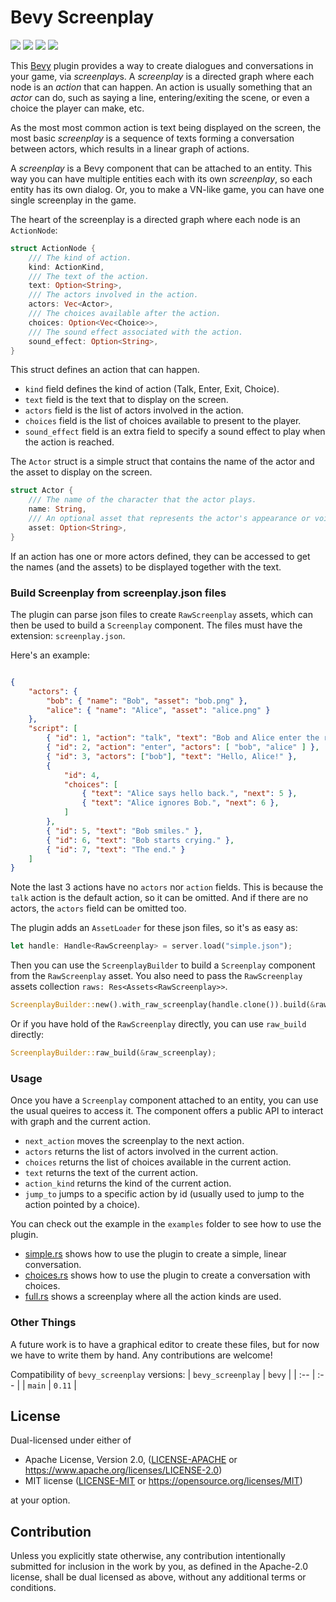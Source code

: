 # Bevy Screenplay

[![][img_bevy]][bevycrate] 
[![][img_license]][license] 
[![][img_tracking]][tracking] 
[![][img_version]][crates]
<!-- [![][img_doc]][doc]  -->
<!-- [![][img_downloads]][crates] -->


This [Bevy][bevy] plugin provides a way to create dialogues and conversations in your game, via *screenplay*s. 
A *screenplay* is a directed graph where each node is an *action* that can happen.
An action is usually something that an *actor* can do, such as saying a line, entering/exiting the scene, or even a choice 
the player can make, etc.

As the most most common action is text being displayed on the screen, the most basic
*screenplay* is a sequence of texts forming a conversation between actors, which results in a linear graph of actions.

A *screenplay* is a Bevy component that can be attached to an entity. This way you can have multiple entities 
each with its own *screenplay*, so each entity has its own dialog. Or, you to make a VN-like game, you can 
have one single screenplay in the game.

The heart of the screenplay is a directed graph where each node is an `ActionNode`:

```rust
struct ActionNode {
    /// The kind of action.
    kind: ActionKind,
    /// The text of the action.
    text: Option<String>,
    /// The actors involved in the action.
    actors: Vec<Actor>,
    /// The choices available after the action.
    choices: Option<Vec<Choice>>,
    /// The sound effect associated with the action.
    sound_effect: Option<String>,
}
```

This struct defines an action that can happen. 
- `kind` field defines the kind of action (Talk, Enter, Exit, Choice). 
- `text` field is the text that to display on the screen.
- `actors` field is the list of actors involved in the action.
- `choices` field is the list of choices available to present to the player.
- `sound_effect` field is an extra field to specify a sound effect to play when the action is reached.

The `Actor` struct is a simple struct that contains the name of the actor and the asset to display on the screen.

```rust
struct Actor {
    /// The name of the character that the actor plays.
    name: String,
    /// An optional asset that represents the actor's appearance or voice.
    asset: Option<String>,
}
```

If an action has one or more actors defined, they can be accessed to get the names (and the assets) to be 
displayed together with the text.

### Build Screenplay from screenplay.json files

The plugin can parse json files to create `RawScreenplay` assets, which can then be used to build a `Screenplay` component. 
The files must have the extension: `screenplay.json`.

Here's an example:

```json

{
    "actors": {
        "bob": { "name": "Bob", "asset": "bob.png" },
        "alice": { "name": "Alice", "asset": "alice.png" }
    },
    "script": [
        { "id": 1, "action": "talk", "text": "Bob and Alice enter the room." },
        { "id": 2, "action": "enter", "actors": [ "bob", "alice" ] },
        { "id": 3, "actors": ["bob"], "text": "Hello, Alice!" },
        {
            "id": 4,
            "choices": [
                { "text": "Alice says hello back.", "next": 5 },
                { "text": "Alice ignores Bob.", "next": 6 },
            ]
        },
        { "id": 5, "text": "Bob smiles." },
        { "id": 6, "text": "Bob starts crying." },
        { "id": 7, "text": "The end." }
    ]
}
```

Note the last 3 actions have no `actors` nor `action` fields. This is because the `talk` action is the default action, so it can be omitted.
And if there are no actors, the `actors` field can be omitted too.

The plugin adds an `AssetLoader` for these json files, so it's as easy as: 

```rust
let handle: Handle<RawScreenplay> = server.load("simple.json");
```

Then you can use the `ScreenplayBuilder` to build a `Screenplay` component from the `RawScreenplay` asset. 
You also need to pass the `RawScreenplay` assets collection `raws: Res<Assets<RawScreenplay>>`.

```rust
ScreenplayBuilder::new().with_raw_screenplay(handle.clone()).build(&raws)
```

Or if you have hold of the `RawScreenplay` directly, you can use `raw_build` directly:

```rust
ScreenplayBuilder::raw_build(&raw_screenplay);
```

### Usage

Once you have a `Screenplay` component attached to an entity, you can use the usual queires to access it.
The component offers a public API to interact with graph and the current action.

- `next_action` moves the screenplay to the next action.
- `actors` returns the list of actors involved in the current action.
- `choices` returns the list of choices available in the current action.
- `text` returns the text of the current action.
- `action_kind` returns the kind of the current action.
- `jump_to` jumps to a specific action by id (usually used to jump to the action pointed by a choice).

You can check out the example in the `examples` folder to see how to use the plugin.

- [simple.rs](examples/simple.rs) shows how to use the plugin to create a simple, linear conversation. 
- [choices.rs](examples/choices.rs) shows how to use the plugin to create a conversation with choices.
- [full.rs](examples/full.rs) shows a screenplay where all the action kinds are used.

### Other Things

A future work is to have a graphical editor to create these files, but for now we have to write them by hand.
Any contributions are welcome!

Compatibility of `bevy_screenplay` versions:
| `bevy_screenplay` | `bevy` |
| :--                 |  :--   |
| `main`              | `0.11`  |

## License

Dual-licensed under either of

- Apache License, Version 2.0, ([LICENSE-APACHE](/LICENSE-APACHE) or https://www.apache.org/licenses/LICENSE-2.0)
- MIT license ([LICENSE-MIT](/LICENSE-MIT) or https://opensource.org/licenses/MIT)

at your option.

## Contribution

Unless you explicitly state otherwise, any contribution intentionally submitted
for inclusion in the work by you, as defined in the Apache-2.0 license, shall be dual licensed as above, without any
additional terms or conditions.

[bevy]: https://bevyengine.org/
[renpy]: https://www.renpy.org/

[img_bevy]: https://img.shields.io/badge/Bevy-0.11-blue
[img_version]: https://img.shields.io/crates/v/bevy_screenplay.svg
[img_doc]: https://docs.rs/bevy_screenplay/badge.svg
[img_license]: https://img.shields.io/badge/license-MIT%2FApache-blue.svg
[img_downloads]:https://img.shields.io/crates/d/bevy_screenplay.svg
[img_tracking]: https://img.shields.io/badge/Bevy%20tracking-released%20version-lightblue

[bevycrate]: https://crates.io/crates/bevy/0.11.0
[crates]: https://crates.io/crates/bevy_screenplay
[doc]: https://docs.rs/bevy_screenplay/
[license]: https://github.com/giusdp/bevy_screenplay#license
[tracking]: https://github.com/bevyengine/bevy/blob/main/docs/plugins_guidelines.md#main-branch-tracking